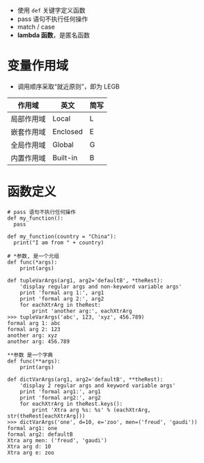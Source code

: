 - 使用 `def` 关键字定义函数
- pass 语句不执行任何操作
- match / case
- **lambda 函数**，是匿名函数

# 变量作用域
- 调用顺序采取“就近原则”，即为 LEGB

| 作用域   | 英文       | 简写 |
|-------|----------|----|
| 局部作用域 | Local    | L  |
| 嵌套作用域 | Enclosed | E  |
| 全局作用域 | Global   | G  |
| 内置作用域 | Built-in | B  |

# 函数定义
```
# pass 语句不执行任何操作
def my_function():
  pass

def my_function(country = "China"):
  print("I am from " + country)

# *参数, 是一个元组
def func(*args):
	print(args)

def tupleVarArgs(arg1, arg2='defaultB', *theRest): 
	'display regular args and non-keyword variable args' 
	print 'formal arg 1:', arg1 
	print 'formal arg 2:', arg2 
	for eachXtrArg in theRest: 
		print 'another arg:', eachXtrArg 
>>> tupleVarArgs('abc', 123, 'xyz', 456.789) 
formal arg 1: abc 
formal arg 2: 123 
another arg: xyz 
another arg: 456.789 			

**参数 是一个字典
def func(**args):
	print(args)
	
def dictVarArgs(arg1, arg2='defaultB', **theRest): 
	'display 2 regular args and keyword variable args' 
	print 'formal arg1:', arg1 
	print 'formal arg2:', arg2 
	for eachXtrArg in theRest.keys(): 
		print 'Xtra arg %s: %s' % (eachXtrArg, str(theRest[eachXtrArg])) 	
>>> dictVarArgs('one', d=10, e='zoo', men=('freud', 'gaudi')) 
formal arg1: one 
formal arg2: defaultB 
Xtra arg men: ('freud', 'gaudi') 
Xtra arg d: 10 
Xtra arg e: zoo 
```

